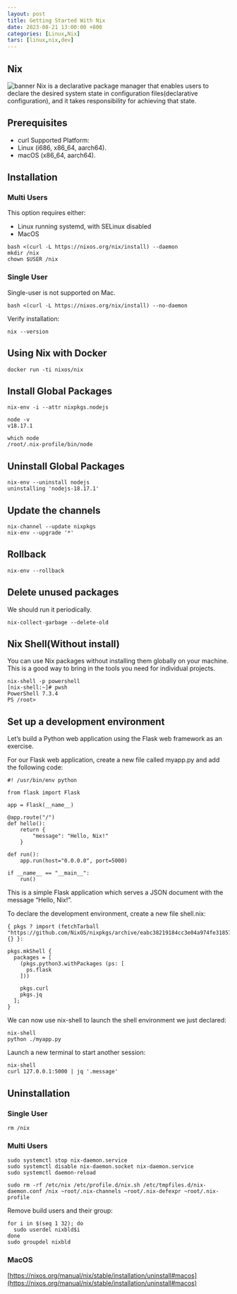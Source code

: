 ```yaml
---
layout: post
title: Getting Started With Nix
date: 2023-08-21 13:00:00 +800
categories: [Linux,Nix]
tars: [linux,nix,dev]
---
```

## Nix 
![banner](https://serokell.io/static/images/og/preview-nix.png)
Nix is a declarative package manager that enables users to declare the desired system state in configuration files(declarative configuration), and it takes responsibility for achieving that state.

## Prerequisites
- curl
Supported Platform:
- Linux (i686, x86_64, aarch64).
- macOS (x86_64, aarch64).

## Installation
### Multi Users
This option requires either:
- Linux running systemd, with SELinux disabled
- MacOS
```
bash <(curl -L https://nixos.org/nix/install) --daemon
mkdir /nix
chown $USER /nix
```

### Single User
Single-user is not supported on Mac.
```
bash <(curl -L https://nixos.org/nix/install) --no-daemon
```
Verify installation:
```
nix --version
```

## Using Nix with Docker
```
docker run -ti nixos/nix
```

## Install Global Packages
```
nix-env -i --attr nixpkgs.nodejs
```
```
node -v
v18.17.1

which node
/root/.nix-profile/bin/node
```

## Uninstall Global Packages
```
nix-env --uninstall nodejs
uninstalling 'nodejs-18.17.1'
```

## Update the channels
```
nix-channel --update nixpkgs
nix-env --upgrade '*'
```

## Rollback
```
nix-env --rollback
```

## Delete unused packages
We should run it periodically.
```
nix-collect-garbage --delete-old
```

## Nix Shell(Without install)
You can use Nix packages without installing them globally on your machine. This is a good way to bring in the tools you need for individual projects.
```
nix-shell -p powershell
[nix-shell:~]# pwsh
PowerShell 7.3.4
PS /root>
```

## Set up a development environment
Let’s build a Python web application using the Flask web framework as an exercise.

For our Flask web application, create a new file called myapp.py and add the following code:
```
#! /usr/bin/env python

from flask import Flask

app = Flask(__name__)

@app.route("/")
def hello():
    return {
        "message": "Hello, Nix!"
    }

def run():
    app.run(host="0.0.0.0", port=5000)

if __name__ == "__main__":
    run()
```
This is a simple Flask application which serves a JSON document with the message “Hello, Nix!”.

To declare the development environment, create a new file shell.nix:
```
{ pkgs ? import (fetchTarball "https://github.com/NixOS/nixpkgs/archive/eabc38219184cc3e04a974fe31857d8e0eac098d.tar.gz") {} }:

pkgs.mkShell {
  packages = [
    (pkgs.python3.withPackages (ps: [
      ps.flask
    ]))

    pkgs.curl
    pkgs.jq
  ];
}

```
We can now use nix-shell to launch the shell environment we just declared:
```
nix-shell
python ./myapp.py
```
Launch a new terminal to start another session:
```
nix-shell
curl 127.0.0.1:5000 | jq '.message'
```

## Uninstallation
### Single User
```
rm /nix
```
### Multi Users
```
sudo systemctl stop nix-daemon.service
sudo systemctl disable nix-daemon.socket nix-daemon.service
sudo systemctl daemon-reload

sudo rm -rf /etc/nix /etc/profile.d/nix.sh /etc/tmpfiles.d/nix-daemon.conf /nix ~root/.nix-channels ~root/.nix-defexpr ~root/.nix-profile
```
Remove build users and their group:
```
for i in $(seq 1 32); do
  sudo userdel nixbld$i
done
sudo groupdel nixbld
```

### MacOS
[https://nixos.org/manual/nix/stable/installation/uninstall#macos](https://nixos.org/manual/nix/stable/installation/uninstall#macos)

